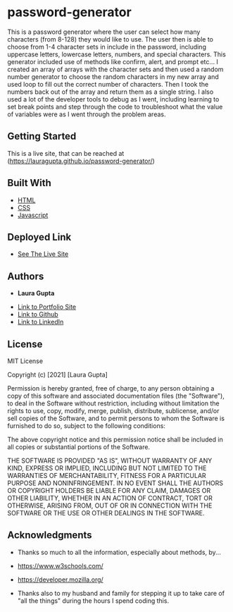 # password-generator

This is a password generator where the user can select how many characters (from 8-128) they would like to use. The user then is able to choose from 1-4 character sets in include in the password, including uppercase letters, lowercase letters, numbers, and special characters. This generator included use of methods like confirm, alert, and prompt etc...  I created an array of arrays with the character sets and then used a random number generator to choose the random characters in my new array and used loop to fill out the correct number of characters. Then I took the numbers back out of the array and return them as a single string. I also used a lot of the developer tools to debug as I went, including learning to set break points and step through the code to troubleshoot what the value of variables were as I went through the problem areas. 

## Getting Started
 
 This is a live site, that can be reached at (https://lauragupta.github.io/password-generator/)




## Built With

* [HTML](https://developer.mozilla.org/en-US/docs/Web/HTML)
* [CSS](https://developer.mozilla.org/en-US/docs/Web/CSS)
* [Javascript](https://developer.mozilla.org/en-US/docs/Web/JavaScript)

## Deployed Link

* [See The Live Site](https://lauragupta.github.io/password-generator/)


## Authors

* **Laura Gupta** 

- [Link to Portfolio Site](https://lauragupta.github.io/resumepage/)
- [Link to Github](https://github.com/lauragupta?tab=repositories)
- [Link to LinkedIn](https://www.linkedin.com/in/laura-gupta-5a277158/)


## License
MIT License

Copyright (c) [2021] [Laura Gupta]

Permission is hereby granted, free of charge, to any person obtaining a copy of this software and associated documentation files (the "Software"), to deal in the Software without restriction, including without limitation the rights to use, copy, modify, merge, publish, distribute, sublicense, and/or sell copies of the Software, and to permit persons to whom the Software is furnished to do so, subject to the following conditions:

The above copyright notice and this permission notice shall be included in all copies or substantial portions of the Software.

THE SOFTWARE IS PROVIDED "AS IS", WITHOUT WARRANTY OF ANY KIND, EXPRESS OR IMPLIED, INCLUDING BUT NOT LIMITED TO THE WARRANTIES OF MERCHANTABILITY, FITNESS FOR A PARTICULAR PURPOSE AND NONINFRINGEMENT. IN NO EVENT SHALL THE AUTHORS OR COPYRIGHT HOLDERS BE LIABLE FOR ANY CLAIM, DAMAGES OR OTHER LIABILITY, WHETHER IN AN ACTION OF CONTRACT, TORT OR OTHERWISE, ARISING FROM, OUT OF OR IN CONNECTION WITH THE SOFTWARE OR THE USE OR OTHER DEALINGS IN THE SOFTWARE.

## Acknowledgments

* Thanks so much to all the information, especially about methods, by...

* https://www.w3schools.com/
* https://developer.mozilla.org/

* Thanks also to my husband and family for stepping it up to take care of "all the things" during the hours I spend coding this.
